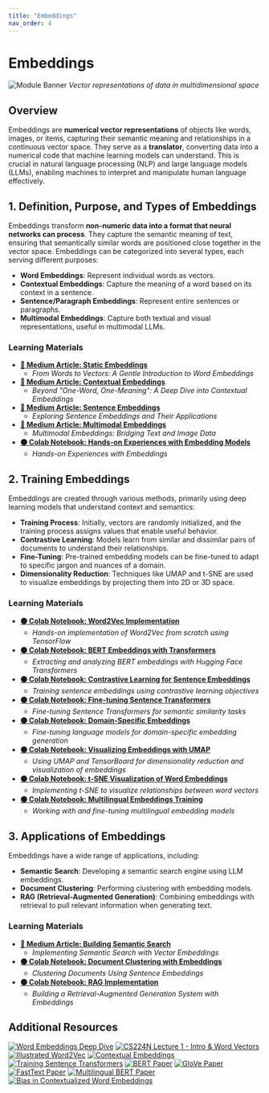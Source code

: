 ```yaml
---
title: "Embeddings"
nav_order: 4
---
```


# Embeddings

![Module Banner](https://github.com/user-attachments/assets/944f2cce-c66d-4c51-a443-cebc151055ff)
*Vector representations of data in multidimensional space*

## Overview
Embeddings are **numerical vector representations** of objects like words, images, or items, capturing their semantic meaning and relationships in a continuous vector space. They serve as a **translator**, converting data into a numerical code that machine learning models can understand. This is crucial in natural language processing (NLP) and large language models (LLMs), enabling machines to interpret and manipulate human language effectively. 


## 1. Definition, Purpose, and Types of Embeddings
Embeddings transform **non-numeric data into a format that neural networks can process**. They capture the semantic meaning of text, ensuring that semantically similar words are positioned close together in the vector space.
Embeddings can be categorized into several types, each serving different purposes:
- **Word Embeddings**: Represent individual words as vectors.
- **Contextual Embeddings**: Capture the meaning of a word based on its context in a sentence.
- **Sentence/Paragraph Embeddings**: Represent entire sentences or paragraphs.
- **Multimodal Embeddings**: Capture both textual and visual representations, useful in multimodal LLMs.

### Learning Materials
- **[📄 Medium Article: Static Embeddings](https://medium.com/@mshojaei77/from-words-to-vectors-a-gentle-introduction-to-word-embeddings-eaadb1654778)**
  - *From Words to Vectors: A Gentle Introduction to Word Embeddings*
- **[📄 Medium Article: Contextual Embeddings](https://medium.com/@mshojaei77/beyond-one-word-one-meaning-contextual-embeddings-187b48c6fc27)**
  - *Beyond "One-Word, One-Meaning": A Deep Dive into Contextual Embeddings*
- **[📄 Medium Article: Sentence Embeddings](https://medium.com/@mshojaei77/beyond-words-mastering-sentence-embeddings-for-semantic-nlp-dc852b1382ba)**
  - *Exploring Sentence Embeddings and Their Applications*
- **[📄 Medium Article: Multimodal Embeddings](https://arxiv.org/abs/2103.00020)**
  - *Multimodal Embeddings: Bridging Text and Image Data*
- **[🟠 Colab Notebook: Hands-on Experiences with Embedding Models](https://colab.research.google.com/github/tensorflow/docs/blob/master/site/en/tutorials/text/word_embeddings.ipynb)**
  - *Hands-on Experiences with Embeddings*

## 2. Training Embeddings
Embeddings are created through various methods, primarily using deep learning models that understand context and semantics:

- **Training Process**: Initially, vectors are randomly initialized, and the training process assigns values that enable useful behavior.
- **Contrastive Learning**: Models learn from similar and dissimilar pairs of documents to understand their relationships.
- **Fine-Tuning**: Pre-trained embedding models can be fine-tuned to adapt to specific jargon and nuances of a domain.
- **Dimensionality Reduction**: Techniques like UMAP and t-SNE are used to visualize embeddings by projecting them into 2D or 3D space.

### Learning Materials
- **[🟠 Colab Notebook: Word2Vec Implementation](https://colab.research.google.com/github/tensorflow/docs/blob/master/site/en/tutorials/text/word2vec.ipynb)**
  - *Hands-on implementation of Word2Vec from scratch using TensorFlow*
- **[🟠 Colab Notebook: BERT Embeddings with Transformers](https://colab.research.google.com/github/huggingface/notebooks/blob/main/examples/extract_bert_embeddings.ipynb)**
  - *Extracting and analyzing BERT embeddings with Hugging Face Transformers*
- **[🟠 Colab Notebook: Contrastive Learning for Sentence Embeddings](https://colab.research.google.com/github/UKPLab/sentence-transformers/blob/master/examples/training/contrastive/contrastive_learning_training.ipynb)**
  - *Training sentence embeddings using contrastive learning objectives*
- **[🟠 Colab Notebook: Fine-tuning Sentence Transformers](https://colab.research.google.com/github/UKPLab/sentence-transformers/blob/master/examples/training/sts/training_stsbenchmark.ipynb)**
  - *Fine-tuning Sentence Transformers for semantic similarity tasks*
- **[🟠 Colab Notebook: Domain-Specific Embeddings](https://colab.research.google.com/github/huggingface/notebooks/blob/main/examples/language_modeling.ipynb)**
  - *Fine-tuning language models for domain-specific embedding generation*
- **[🟠 Colab Notebook: Visualizing Embeddings with UMAP](https://colab.research.google.com/github/tensorflow/tensorboard/blob/master/docs/tensorboard_projector_plugin.ipynb)**
  - *Using UMAP and TensorBoard for dimensionality reduction and visualization of embeddings*
- **[🟠 Colab Notebook: t-SNE Visualization of Word Embeddings](https://colab.research.google.com/github/tensorflow/docs/blob/master/site/en/tutorials/text/word_embeddings.ipynb#scrollTo=JgXok9E1NVhy)**
  - *Implementing t-SNE to visualize relationships between word vectors*
- **[🟠 Colab Notebook: Multilingual Embeddings Training](https://colab.research.google.com/github/huggingface/notebooks/blob/main/examples/token_classification_multilingual.ipynb)**
  - *Working with and fine-tuning multilingual embedding models*

## 3. Applications of Embeddings
Embeddings have a wide range of applications, including:

- **Semantic Search**: Developing a semantic search engine using LLM embeddings.
- **Document Clustering**: Performing clustering with embedding models.
- **RAG (Retrieval-Augmented Generation)**: Combining embeddings with retrieval to pull relevant information when generating text.

### Learning Materials
- **[📄 Medium Article: Building Semantic Search](https://towardsdatascience.com/semantic-search-with-embeddings-efb59cb9ec4a)**
  - *Implementing Semantic Search with Vector Embeddings*
- **[🟠 Colab Notebook: Document Clustering with Embeddings](https://colab.research.google.com/github/pinecone-io/examples/blob/master/learn/nlp/semantic-search/semantic-search.ipynb)**
  - *Clustering Documents Using Sentence Embeddings*
- **[🟠 Colab Notebook: RAG Implementation](https://colab.research.google.com/github/langchain-ai/langchain/blob/master/docs/docs/use_cases/question_answering/how_to/vector_db_qa.ipynb)**
  - *Building a Retrieval-Augmented Generation System with Embeddings*

## Additional Resources
[![Word Embeddings Deep Dive](https://badgen.net/badge/Blog/Word%20Embeddings%20Deep%20Dive/pink)](https://lilianweng.github.io/posts/2017-10-15-word-embedding/)
[![CS224N Lecture 1 - Intro & Word Vectors](https://badgen.net/badge/Video/CS224N%20Lecture%201%20-%20Intro%20&%20Word%20Vectors/red)](https://www.youtube.com/watch?v=rmVRLeJRkl4)
[![Illustrated Word2Vec](https://badgen.net/badge/Blog/Illustrated%20Word2Vec/pink)](https://jalammar.github.io/illustrated-word2vec/)
[![Contextual Embeddings](https://badgen.net/badge/Paper/Contextual%20Embeddings/purple)](https://www.cs.princeton.edu/courses/archive/spring20/cos598C/lectures/lec3-contextualized-word-embeddings.pdf)
[![Training Sentence Transformers](https://badgen.net/badge/Blog/Training%20Sentence%20Transformers/pink)](https://huggingface.co/blog/train-sentence-transformers)
[![BERT Paper](https://badgen.net/badge/Paper/BERT%20Paper/purple)](https://arxiv.org/abs/2204.03503)
[![GloVe Paper](https://badgen.net/badge/Paper/GloVe%20Paper/purple)](https://www.semanticscholar.org/paper/67b692bbfd29c5a30cfd1046efd5f85eecd1ea86)
[![FastText Paper](https://badgen.net/badge/Paper/FastText%20Paper/purple)](https://www.semanticscholar.org/paper/d23e59abcae6ba653ba45dcc0ef975438890a3a4)
[![Multilingual BERT Paper](https://badgen.net/badge/Paper/Multilingual%20BERT%20Paper/purple)](https://www.semanticscholar.org/paper/0b0bc70b48aebe608d53a955990cb08f73de5a7d)
[![Bias in Contextualized Word Embeddings](https://badgen.net/badge/Paper/Bias%20in%20Contextualized%20Embeddings/purple)](https://www.semanticscholar.org/paper/5ea2104a039921633f75a9f4b986b515ddbe96d7)